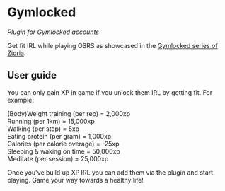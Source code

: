 # Gymlocked
*Plugin for Gymlocked accounts*

Get fit IRL while playing OSRS as showcased in the [Gymlocked series of Zidria](https://www.youtube.com/watch?v=O0wqqHNwvw4).

## User guide
You can only gain XP in game if you unlock them IRL by getting fit. For example:

(Body)Weight training (per rep) = 2,000xp  
Running (per 1km) = 15,000xp  
Walking (per step) = 5xp  
Eating protein (per gram) = 1,000xp  
Calories (per calorie overage) = -25xp  
Sleeping & waking on time = 50,000xp  
Meditate (per session) = 25,000xp  

Once you've build up XP IRL you can add them via the plugin and start playing. Game your way towards a healthy life!